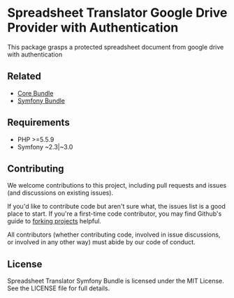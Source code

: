 Spreadsheet Translator Google Drive Provider with Authentication
========================

This package grasps a protected spreadsheet document from google drive with authentication

Related
------------

  - <a href="https://github.com/samuelvi/spreadsheet-translator-core">Core Bundle</a>
  - <a href="https://github.com/samuelvi/spreadsheet-translator-symfony-bundle">Symfony Bundle</a>


Requirements
------------

  * PHP >=5.5.9
  * Symfony ~2.3|~3.0



Contributing
------------

We welcome contributions to this project, including pull requests and issues (and discussions on existing issues).

If you'd like to contribute code but aren't sure what, the issues list is a good place to start. If you're a first-time code contributor, you may find Github's guide to <a href="https://guides.github.com/activities/forking/">forking projects</a> helpful.

All contributors (whether contributing code, involved in issue discussions, or involved in any other way) must abide by our code of conduct.

License
-------

Spreadsheet Translator Symfony Bundle is licensed under the MIT License. See the LICENSE file for full details.